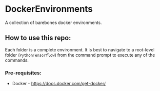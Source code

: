 # DockerEnvironments
A collection of barebones docker environments. 


## How to use this repo:
Each folder is a complete environment. It is best to navigate to a root-level folder (`PythonTensorflow`) from the command prompt to execute any of the commands. 

### Pre-requisites: 
 - Docker - https://docs.docker.com/get-docker/